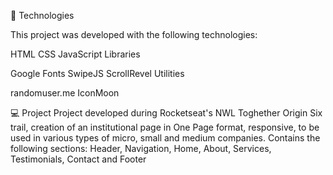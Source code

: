 
🚀 Technologies

This project was developed with the following technologies:

HTML
CSS
JavaScript
Libraries

Google Fonts
SwipeJS
ScrollRevel
Utilities

randomuser.me
IconMoon

💻 Project
Project developed during Rocketseat's NWL Toghether Origin Six trail, creation of an institutional page in One Page format, responsive, to be used in various types of micro, small and medium companies. Contains the following sections: Header, Navigation, Home, About, Services, Testimonials, Contact and Footer
